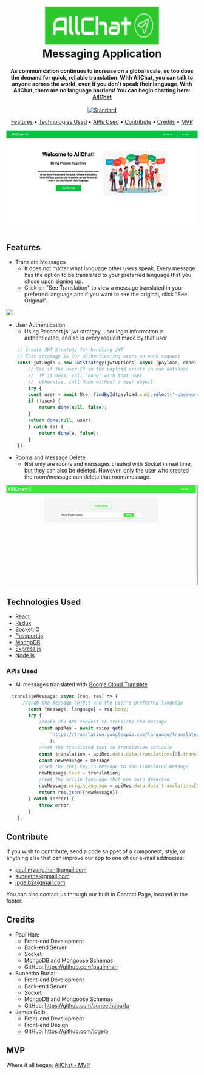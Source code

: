 
<h1 align="center">
  <br>
  <a href="https://all-chat-v2.herokuapp.com/"><img src="client/src/assets/images/logo.png" alt="AllChat Logo" width="300" height="100"></a>
  <br>
  Messaging Application
  <br>
</h1>



<div align="center">
<h4>As communication continues to increase on a global scale, so too does the demand for quick, reliable translation. With AllChat, you can talk to anyone across the world, even if you don't speak their language. With AllChat, there are no language barriers! You can begin chatting here: <a href="https://all-chat-v2.herokuapp.com/" target="_blank">AllChat</a></h4>
</div>

<p align="center">
  <a href="https://github.com/feross/standard">
    <img src="https://img.shields.io/badge/code%20style-standard-brightgreen.svg?style=flat"
         alt="Standard">
  </a>
</p>

<p align="center">
  <a href="#features">Features</a> •
  <a href="#technologies-used">Technologies Used</a> •
  <a href="#apis-used">APIs Used</a> •
  <a href="#contribute">Contribute</a> •
  <a href="#credits">Credits</a> •
  <a href="#mvp">MVP</a> 
</p>

![](client/src/assets/images/LandingPage-AllChatV2.png)



## Features
* Translate Messages
    - It does not matter what language other users speak. Every message has the option to be translated to your preferred language that you chose upon signing up. 
    - Click on "See Translation" to view a message translated in your preferred language,and if you want to see the original, click "See Original".

![](/client/src/assets/gifs/AllChat-demo5.gif)


*  User Authentication
    - Using Passport.js' jwt stratgey, user login information is authenticated, and so is every request made by that user
```javascript
    // Create JWT Strategy for handling JWT
    // This strategy is for authenticating users on each request
    const jwtLogin = new JwtStrategy(jwtOptions, async (payload, done) => {
        // See if the user ID in the payload exists in our database
        //  If it does, call 'done' with that user
        //  otherwise, call done without a user object
        try {
        const user = await User.findById(payload.sub).select('-password');
        if (!user) {
            return done(null, false);
        }
        return done(null, user);
        } catch (e) {
            return done(e, false);
        }
    });
```

* Rooms and Message Delete
    - Not only are rooms and messages created with Socket in real time, but they can also be deleted. However, only the user who created the room/message can delete that room/message.

![](/client/src/assets/gifs/delete.gif)






## Technologies Used
- [React](https://reactjs.org/)
- [Redux](https://redux.js.org/)
- [Socket.IO](https://socket.io/)
- [Passport.js](http://www.passportjs.org/)
- [MongoDB](https://www.mongodb.com/)
- [Express.js](https://expressjs.com)
- [Node.js](https://nodejs.org/en/)

### APIs Used

- All messages translated with [Google Cloud Translate](https://cloud.google.com/translate/docs/quickstarts)

```javascript
  translateMessage: async (req, res) => {
      //grab the message object and the user's preferred language
        const {message, language} = req.body;
        try {
            //make the API request to translate the message
            const apiRes = await axios.get(
                `https://translation.googleapis.com/language/translate/v2?target=${language}&q=${encodeURIComponent(message.text)}&key=${process.env.REACT_APP_API_KEY}`
                );
            //set the translated text to translation variable
            const translation = apiRes.data.data.translations[0].translatedText;
            const newMessage = message;
            //set the text key in message to the translated message
            newMessage.text = translation;
            //set the origin language that was auto detected 
            newMessage.originLanguage = apiRes.data.data.translations[0].detectedSourceLanguage;
            return res.json({newMessage})
        } catch (error) {
            throw error;
        }
    },
```

## Contribute

If you wish to contribute, send a code snippet of a component, style, or anything else that can improve our app to one of our e-mail addresses:

- paul.myung.han@gmail.com
- suneetha@gmail.com
- jpgeib2@gmail.com

You can also contact us through our built in Contact Page, located in the footer.

## Credits

- Paul Han: 
    - Front-end Development
    - Back-end Server 
    - Socket
    - MongoDB and Mongoose Schemas
    - GitHub: https://github.com/paulmhan
- Suneetha Burla: 
    - Front-end Development
    - Back-end Server
    - Socket
    - MongoDB and Mongoose Schemas
    - GitHub: https://github.com/suneethaburla
- James Geib: 
    - Front-end Development
    - Front-end Design
    - GitHub: https://github.com/jpgeib

## MVP 

Where it all began: [AllChat - MVP](https://github.com/paulmhan/AllChat)

